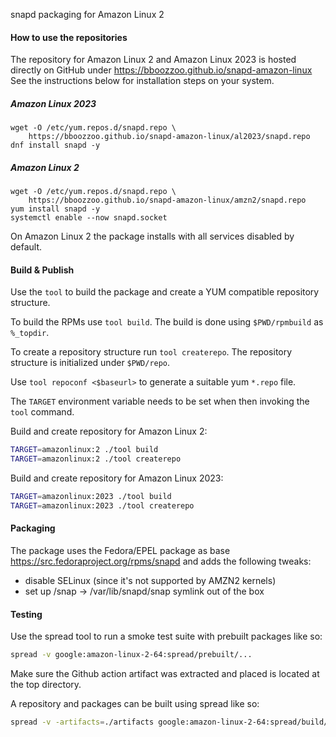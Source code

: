 snapd packaging for Amazon Linux 2

#### How to use the repositories

The repository for Amazon Linux 2 and Amazon Linux 2023 is hosted directly on
GitHub under https://bboozzoo.github.io/snapd-amazon-linux See the instructions
below for installation steps on your system.

##### Amazon Linux 2023

```
wget -O /etc/yum.repos.d/snapd.repo \
    https://bboozzoo.github.io/snapd-amazon-linux/al2023/snapd.repo
dnf install snapd -y
```

##### Amazon Linux 2

```
wget -O /etc/yum.repos.d/snapd.repo \
    https://bboozzoo.github.io/snapd-amazon-linux/amzn2/snapd.repo
yum install snapd -y
systemctl enable --now snapd.socket
```

On Amazon Linux 2 the package installs with all services disabled by default.


#### Build & Publish

Use the `tool` to build the package and create a YUM compatible repository
structure.

To build the RPMs use `tool build`. The build is done using `$PWD/rpmbuild` as
`%_topdir`.

To create a repository structure run `tool createrepo`. The repository structure
is initialized under `$PWD/repo`.

Use `tool repoconf <$baseurl>` to generate a suitable yum `*.repo` file.

The `TARGET` environment variable needs to be set when then invoking the `tool`
command.

Build and create repository for Amazon Linux 2:

```sh
TARGET=amazonlinux:2 ./tool build
TARGET=amazonlinux:2 ./tool createrepo
```

Build and create repository for Amazon Linux 2023:

```sh
TARGET=amazonlinux:2023 ./tool build
TARGET=amazonlinux:2023 ./tool createrepo
```

#### Packaging

The package uses the Fedora/EPEL package as base
https://src.fedoraproject.org/rpms/snapd and adds the following tweaks:

- disable SELinux (since it's not supported by AMZN2 kernels)
- set up  /snap -> /var/lib/snapd/snap symlink out of the box

#### Testing

Use the spread tool to run a smoke test suite with prebuilt packages like so:

```sh
spread -v google:amazon-linux-2-64:spread/prebuilt/...
```

Make sure the Github action artifact was extracted and placed is located at the
top directory.

A repository and packages can be built using spread like so:

```sh
spread -v -artifacts=./artifacts google:amazon-linux-2-64:spread/build/package-and-repo
```
